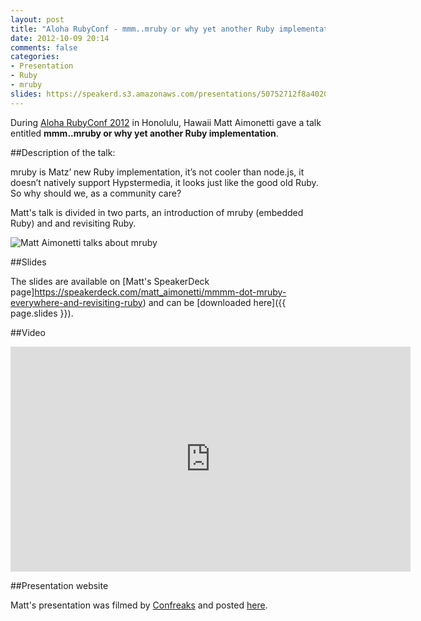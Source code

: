 ```yaml
---
layout: post
title: "Aloha RubyConf - mmm..mruby or why yet another Ruby implementation"
date: 2012-10-09 20:14
comments: false
categories: 
- Presentation
- Ruby
- mruby
slides: https://speakerd.s3.amazonaws.com/presentations/50752712f8a4020002043005/mmmmruby_aloha_rubyconf.pdf
---
```


During [Aloha RubyConf 2012](http://aloharubyconf.com/) in Honolulu, Hawaii Matt
Aimonetti gave a talk entitled **mmm..mruby or why yet another Ruby implementation**.

##Description of the talk:

mruby is Matz’ new Ruby implementation, it’s not cooler than node.js, it doesn’t natively support Hypstermedia,
 it looks just like the good old Ruby. So why should we, as a community care?

Matt's talk is divided in two parts, an introduction of mruby (embedded
Ruby) and and revisiting Ruby.


![Matt Aimonetti talks about mruby](https://speakerd.s3.amazonaws.com/presentations/50752712f8a4020002043005/slide_10.jpg?1350068026)

##Slides

<script async class="speakerdeck-embed" data-id="50752712f8a4020002043005" data-ratio="1.2994923857868" src="//speakerdeck.com/assets/embed.js"></script>

The slides are available on [Matt's SpeakerDeck page]https://speakerdeck.com/matt_aimonetti/mmmm-dot-mruby-everywhere-and-revisiting-ruby) and can be [downloaded here]({{ page.slides }}).

##Video

<iframe width="640" height="360" src="http://www.youtube.com/embed/eZYRd86OTbk" frameborder="0" allowfullscreen></iframe>

##Presentation website

Matt's presentation was filmed by [Confreaks](http://confreaks.com) and posted [here](http://confreaks.com/videos/1252-aloharuby2012-mmm-mruby-or-why-yet-another-ruby-implementation).
